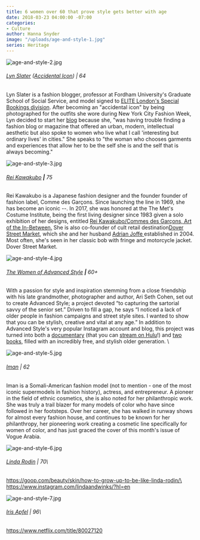 ```yaml
---
title: 6 women over 60 that prove style gets better with age
date: 2018-03-23 04:00:00 -07:00
categories:
- Culture
author: Hanna Snyder
image: "/uploads/age-and-style-1.jpg"
series: Heritage
---
```


![age-and-style-2.jpg](/uploads/age-and-style-2.jpg)

###### [Lyn Slater](https://www.instagram.com/iconaccidental/) ([Accidental Icon](https://www.accidentalicon.com/)) | 64

Lyn Slater is a fashion blogger, professor at Fordham University's Graduate School of Social Service, and model signed to [ELITE London's Special Bookings division](http://www.elitemodel.co.uk/special/mainboard/lyn_slater.web). After becoming an "accidental icon" by being photographed for the outfits she wore during New York City Fashion Week, Lyn decided to start her [blog](https://www.accidentalicon.com/) because she, "was having trouble finding a fashion blog or magazine that offered an urban, modern, intellectual aesthetic but also spoke to women who live what I call 'interesting but ordinary lives' in cities." She speaks to "the woman who chooses garments and experiences that allow her to be the self she is and the self that is always becoming."

![age-and-style-3.jpg](/uploads/age-and-style-3.jpg)

###### [Rei Kawakubo](https://www.instagram.com/commedesgarcons/) **|** 75

Rei Kawakubo is a Japanese fashion designer and the founder founder of fashion label, Comme des Garçons. Since launching the line in 1969, she has become an iconic --. In 2017, she was honored at the The Met's Costume Institute, being the first living designer since 1983 given a solo exhibition of her designs, entitled [Rei Kawakubo/Commes des Garçons, Art of the In-Between.](https://en.wikipedia.org/wiki/Rei_Kawakubo/Comme_des_Gar%C3%A7ons_Art_of_the_In-Between "Rei Kawakubo/Comme des Garçons Art of the In-Between") She is also co-founder of cult retail destination[Dover Street Market](https://www.businessoffashion.com/dover-street-market "Dover Street Market"), which she and her husband [Adrian Joffe ](https://www.businessoffashion.com/adrian-joffe "Adrian Joffe")established in 2004. Most often, she's seen in her classic bob with fringe and motorcycle jacket. Dover Street Market.

![age-and-style-4.jpg](/uploads/age-and-style-4.jpg)

###### [The Women of Advanced Style](https://www.instagram.com/advancedstyle/) **|** 60\+

With a passion for style and inspiration stemming from a close friendship with his late grandmother, photographer and author, Ari Seth Cohen, set out to create Advanced Style; a project devoted “to capturing the sartorial savvy of the senior set.” Driven to fill a gap, he says “I noticed a lack of older people in fashion campaigns and street style sites. I wanted to show that you can be stylish, creative and vital at any age.” In addition to Advanced Style's very popular Instagram account and blog, this project was turned into both a [documentary](http://www.advanced.style/the-advanced-style-documentary-film-page) (that you can [stream on Hulu](https://www.hulu.com/watch/1205035)!) and [two books](http://www.advanced.style/books), filled with an incredibly free, and stylish older generation. \

![age-and-style-5.jpg](/uploads/age-and-style-5.jpg)

###### [Iman](https://www.instagram.com/the_real_iman/) | 62

Iman is a Somali-American fashion model (not to mention - one of the most iconic supermodels in fashion history), actress, and entrepreneur. A pioneer in the field of ethnic cosmetics, she is also noted for her philanthropic work. She was truly a trail blazer for many models of color who have since followed in her footsteps. Over her career, she has walked in runway shows for almost every fashion house, and continues to be known for her philanthropy, her pioneering work creating a cosmetic line specifically for women of color, and has just graced the cover of this month's issue of Vogue Arabia.

![age-and-style-6.jpg](/uploads/age-and-style-6.jpg)

###### [Linda Rodin](https://www.instagram.com/lindaandwinks/) | 70\\

https://goop.com/beauty/skin/how-to-grow-up-to-be-like-linda-rodin/\
https://www.instagram.com/lindaandwinks/?hl=en

![age-and-style-7.jpg](/uploads/age-and-style-7.jpg)

###### [Iris Apfel](https://www.instagram.com/iris.apfel/) | 96\\

https://www.netflix.com/title/80027120